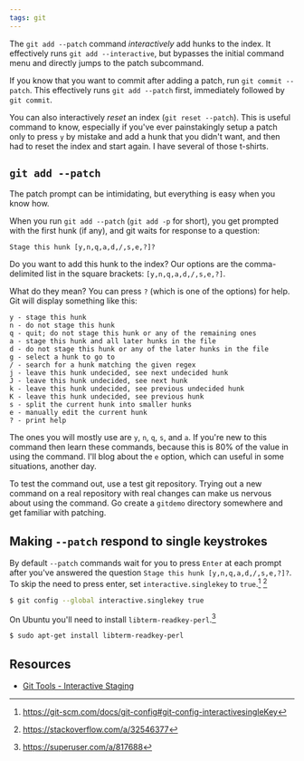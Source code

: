 ```yaml
---
tags: git
---
```

The `git add --patch` command *interactively* add hunks to the index. It effectively runs `git add --interactive`, but bypasses the initial command menu and directly jumps to the patch subcommand.

If you know that you want to commit after adding a patch, run `git commit --patch`. This effectively runs `git add --patch` first, immediately followed by `git commit`.

You can also interactively *reset* an index (`git reset --patch`). This is useful command to know, especially if you've ever painstakingly setup a patch only to press `y` by mistake and add a hunk that you didn't want, and then had to reset the index and start again. I have several of those t-shirts.

## `git add --patch`

The patch prompt can be intimidating, but everything is easy when you know how.

When you run `git add --patch` (`git add -p` for short), you get prompted with the first hunk (if any), and git waits for response to a question:

```
Stage this hunk [y,n,q,a,d,/,s,e,?]?
```

Do you want to add this hunk to the index? Our options are the comma-delimited list in the square brackets: `[y,n,q,a,d,/,s,e,?]`.

What do they mean? You can press `?` (which is one of the options) for help. Git will display something like this:

```
y - stage this hunk
n - do not stage this hunk
q - quit; do not stage this hunk or any of the remaining ones
a - stage this hunk and all later hunks in the file
d - do not stage this hunk or any of the later hunks in the file
g - select a hunk to go to
/ - search for a hunk matching the given regex
j - leave this hunk undecided, see next undecided hunk
J - leave this hunk undecided, see next hunk
k - leave this hunk undecided, see previous undecided hunk
K - leave this hunk undecided, see previous hunk
s - split the current hunk into smaller hunks
e - manually edit the current hunk
? - print help
```

The ones you will mostly use are `y`, `n`, `q`, `s`, and `a`. If you're new to this command then learn these commands, because this is 80% of the value in using the command. I'll blog about the `e` option, which can useful in some situations, another day.

To test the command out, use a test git repository. Trying out a new command on a real repository with real changes can make us nervous about using the command. Go create a `gitdemo` directory somewhere and get familiar with patching.

## Making `--patch` respond to single keystrokes

By default `--patch` commands wait for you to press `Enter` at each prompt after you've answered the question `Stage this hunk [y,n,q,a,d,/,s,e,?]?`. To skip the need to press enter, set `interactive.singlekey` to `true`.[^1] [^2]

```sh
$ git config --global interactive.singlekey true
```

On Ubuntu you'll need to install `libterm-readkey-perl`.[^3]

```sh
$ sudo apt-get install libterm-readkey-perl
```

## Resources

* [Git Tools - Interactive Staging](https://git-scm.com/book/en/v2/Git-Tools-Interactive-Staging)

[^1]: https://git-scm.com/docs/git-config#git-config-interactivesingleKey
[^2]: https://stackoverflow.com/a/32546377
[^3]: https://superuser.com/a/817688
